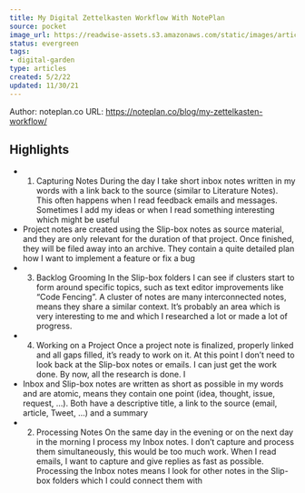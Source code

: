 ```yaml
---
title: My Digital Zettelkasten Workflow With NotePlan
source: pocket
image_url: https://readwise-assets.s3.amazonaws.com/static/images/article2.74d541386bbf.png
status: evergreen
tags: 
- digital-garden 
type: articles
created: 5/2/22
updated: 11/30/21
---
```


Author: noteplan.co
URL: https://noteplan.co/blog/my-zettelkasten-workflow/

## Highlights
- 1. Capturing Notes During the day I take short inbox notes written in my words with a link back to the source (similar to Literature Notes). This often happens when I read feedback emails and messages. Sometimes I add my ideas or when I read something interesting which might be useful
- Project notes are created using the Slip-box notes as source material, and they are only relevant for the duration of that project. Once finished, they will be filed away into an archive. They contain a quite detailed plan how I want to implement a feature or fix a bug
- 3. Backlog Grooming In the Slip-box folders I can see if clusters start to form around specific topics, such as text editor improvements like “Code Fencing”. A cluster of notes are many interconnected notes, means they share a similar context. It’s probably an area which is very interesting to me and which I researched a lot or made a lot of progress.
- 4. Working on a Project Once a project note is finalized, properly linked and all gaps filled, it’s ready to work on it. At this point I don’t need to look back at the Slip-box notes or emails. I can just get the work done. By now, all the research is done. I
- Inbox and Slip-box notes are written as short as possible in my words and are atomic, means they contain one point (idea, thought, issue, request, …). Both have a descriptive title, a link to the source (email, article, Tweet, …) and a summary
- 2. Processing Notes On the same day in the evening or on the next day in the morning I process my Inbox notes. I don’t capture and process them simultaneously, this would be too much work. When I read emails, I want to capture and give replies as fast as possible. Processing the Inbox notes means I look for other notes in the Slip-box folders which I could connect them with
